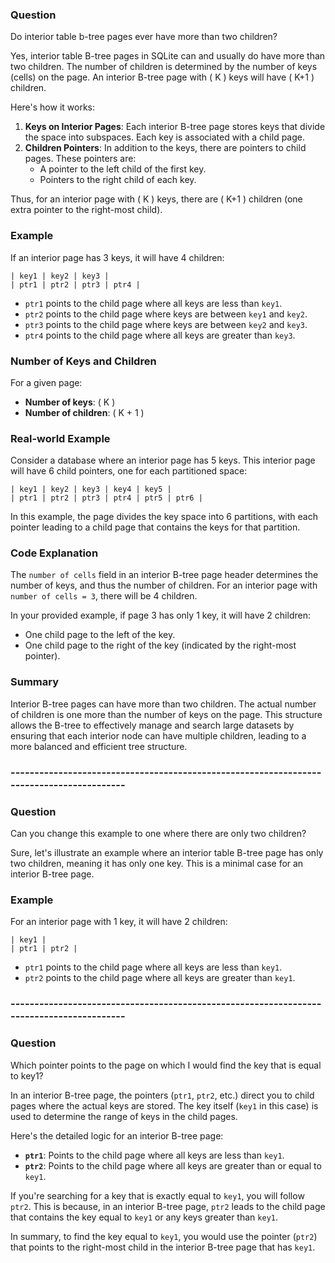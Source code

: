 ### Question
Do interior table b-tree pages ever have more than two children?

Yes, interior table B-tree pages in SQLite can and usually do have more than two children. The number of children is determined by the number of keys (cells) on the page. An interior B-tree page with \( K \) keys will have \( K+1 \) children. 

Here's how it works:

1. **Keys on Interior Pages**: Each interior B-tree page stores keys that divide the space into subspaces. Each key is associated with a child page.
2. **Children Pointers**: In addition to the keys, there are pointers to child pages. These pointers are:
   - A pointer to the left child of the first key.
   - Pointers to the right child of each key.

Thus, for an interior page with \( K \) keys, there are \( K+1 \) children (one extra pointer to the right-most child).

### Example

If an interior page has 3 keys, it will have 4 children:

```
| key1 | key2 | key3 |
| ptr1 | ptr2 | ptr3 | ptr4 |
```

- `ptr1` points to the child page where all keys are less than `key1`.
- `ptr2` points to the child page where keys are between `key1` and `key2`.
- `ptr3` points to the child page where keys are between `key2` and `key3`.
- `ptr4` points to the child page where all keys are greater than `key3`.

### Number of Keys and Children

For a given page:
- **Number of keys**: \( K \)
- **Number of children**: \( K + 1 \)

### Real-world Example

Consider a database where an interior page has 5 keys. This interior page will have 6 child pointers, one for each partitioned space:

```
| key1 | key2 | key3 | key4 | key5 |
| ptr1 | ptr2 | ptr3 | ptr4 | ptr5 | ptr6 |
```

In this example, the page divides the key space into 6 partitions, with each pointer leading to a child page that contains the keys for that partition.

### Code Explanation

The `number of cells` field in an interior B-tree page header determines the number of keys, and thus the number of children. For an interior page with `number of cells = 3`, there will be 4 children.

In your provided example, if page 3 has only 1 key, it will have 2 children:
- One child page to the left of the key.
- One child page to the right of the key (indicated by the right-most pointer).

### Summary

Interior B-tree pages can have more than two children. The actual number of children is one more than the number of keys on the page. This structure allows the B-tree to effectively manage and search large datasets by ensuring that each interior node can have multiple children, leading to a more balanced and efficient tree structure.

### -----------------------------------------------------------------------------------------

### Question
Can you change this example to one where there are only two children?

Sure, let's illustrate an example where an interior table B-tree page has only two children, meaning it has only one key. This is a minimal case for an interior B-tree page. 

### Example

For an interior page with 1 key, it will have 2 children:

```
| key1 |
| ptr1 | ptr2 |
```

*   `ptr1` points to the child page where all keys are less than `key1`.
*   `ptr2` points to the child page where all keys are greater than `key1`.

### -----------------------------------------------------------------------------------------

### Question
Which pointer points to the page on which I would find the key that is equal to key1?

In an interior B-tree page, the pointers (`ptr1`, `ptr2`, etc.) direct you to child pages where the actual keys are stored. The key itself (`key1` in this case) is used to determine the range of keys in the child pages.

Here's the detailed logic for an interior B-tree page:

- **`ptr1`**: Points to the child page where all keys are less than `key1`.
- **`ptr2`**: Points to the child page where all keys are greater than or equal to `key1`.

If you're searching for a key that is exactly equal to `key1`, you will follow `ptr2`. This is because, in an interior B-tree page, `ptr2` leads to the child page that contains the key equal to `key1` or any keys greater than `key1`.

In summary, to find the key equal to `key1`, you would use the pointer (`ptr2`) that points to the right-most child in the interior B-tree page that has `key1`.




